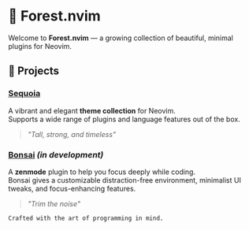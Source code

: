 # 🌲 Forest.nvim

Welcome to **Forest.nvim** — a growing collection of beautiful, minimal plugins for Neovim.

## 🌳 Projects

### [Sequoia](https://github.com/Forest.nvim/sequoia.nvim)
A vibrant and elegant **theme collection** for Neovim.  
Supports a wide range of plugins and language features out of the box.

> *"Tall, strong, and timeless"*

### [Bonsai](https://github.com/Forest.nvim/bonsai.nvim) *(in development)*
A **zenmode** plugin to help you focus deeply while coding.  
Bonsai gives a customizable distraction-free environment, minimalist UI tweaks, and focus-enhancing features.

> *"Trim the noise"*

```
Crafted with the art of programming in mind.
```
